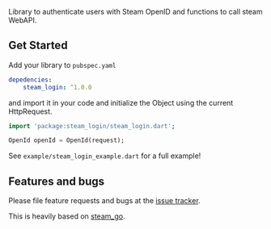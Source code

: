 Library to authenticate users with Steam OpenID and functions to call steam WebAPI.

## Get Started

Add your library to `pubspec.yaml`
```yaml
depedencies:
    steam_login: ^1.0.0
```

and import it in your code and initialize the Object using the current HttpRequest.
```dart
import 'package:steam_login/steam_login.dart';

OpenId openId = OpenId(request);
```

See `example/steam_login_example.dart` for a full example!

## Features and bugs

Please file feature requests and bugs at the [issue tracker][tracker].

[tracker]: https://github.com/Hexer10/steam_login/issues


This is heavily based on [steam_go](https://github.com/solovev/steam_go).